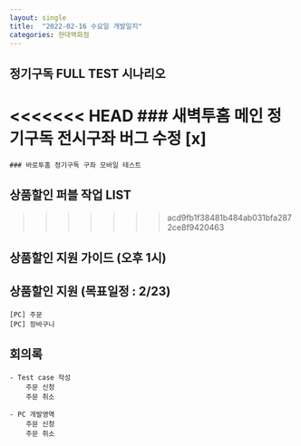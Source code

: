 ```yaml
---
layout: single
title:  "2022-02-16 수요일 개발일지"
categories: 현대백화점
---
```


## 정기구독 FULL TEST 시나리오

<<<<<<< HEAD
    ### 새벽투홈 메인 정기구독 전시구좌 버그 수정 [x]
=======
    ### 바로투홈 정기구독 구좌 모바일 테스트

## 상품할인 퍼블 작업 LIST
>>>>>>> acd9fb1f38481b484ab031bfa2872ce8f9420463

## 상품할인 지원 가이드 (오후 1시)

## 상품할인 지원 (목표일정 : 2/23)

    [PC] 주문
    [PC] 장바구니

## 회의록

    - Test case 작성
        주문 신청
        주문 취소

    - PC 개발영역
        주문 신청
        주문 취소